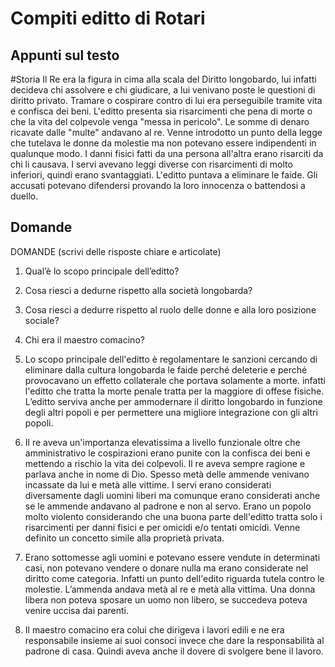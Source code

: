 # Compiti editto di Rotari
## Appunti sul testo
#Storia
Il Re era la figura in cima alla scala del Diritto longobardo, lui infatti decideva chi assolvere e chi giudicare, a lui venivano poste le questioni di diritto privato.
Tramare o cospirare contro di lui era perseguibile tramite vita e confisca dei beni.
L'editto presenta sia risarcimenti che pena di morte o che la vita del colpevole venga "messa in pericolo".
Le somme di denaro ricavate dalle "multe" andavano al re.
Venne introdotto un punto della legge che tutelava le donne da molestie ma non potevano essere indipendenti in qualunque modo.
I danni fisici fatti da una persona all'altra erano risarciti da chi li causava.
I servi avevano leggi diverse con risarcimenti di molto inferiori, quindi erano svantaggiati.
L'editto puntava a eliminare le faide.
Gli accusati potevano difendersi provando la loro innocenza o battendosi a duello.

## Domande
DOMANDE (scrivi delle risposte chiare e articolate)
1. Qual’è lo scopo principale dell’editto?
2. Cosa riesci a dedurne rispetto alla società longobarda?
3. Cosa riesci a dedurre rispetto al ruolo delle donne e alla loro posizione sociale?
4. Chi era il maestro comacino?

1. Lo scopo principale dell'editto è regolamentare le sanzioni cercando di eliminare dalla cultura longobarda le faide perché deleterie e perché provocavano un effetto collaterale che portava solamente a morte. infatti l'editto che tratta la morte penale tratta per la maggiore di offese fisiche.
L’editto serviva anche per ammodernare il diritto longobardo in funzione degli altri popoli e per permettere una migliore integrazione con gli altri popoli.
3. Il re aveva un'importanza elevatissima a livello funzionale oltre che amministrativo le cospirazioni erano punite con la confisca dei beni e mettendo a rischio la vita dei colpevoli. 
Il re aveva sempre ragione e parlava anche in nome di Dio. Spesso metà delle ammende venivano incassate da lui e metà alle vittime.
I servi erano considerati diversamente dagli uomini liberi ma comunque erano considerati anche se le ammende andavano al padrone e non al servo. Erano un popolo molto violento considerando che una buona parte dell'editto tratta solo i risarcimenti per danni fisici e per omicidi e/o tentati omicidi. 
Venne definito un concetto simile alla proprietà privata.
4. Erano sottomesse agli uomini e potevano essere vendute in determinati casi, non potevano vendere o donare nulla ma erano considerate nel diritto come categoria. Infatti un punto dell'edito riguarda tutela contro le molestie. L’ammenda andava metà al re e metà alla vittima.
Una donna libera non poteva sposare un uomo non libero, se succedeva poteva venire uccisa dai parenti.
6. Il maestro comacino era colui che dirigeva i lavori edili e ne era responsabile insieme ai suoi consoci invece che dare la responsabilità al padrone di casa.
Quindi aveva anche il dovere di svolgere bene il lavoro.